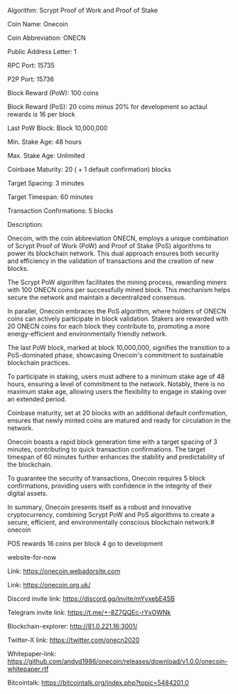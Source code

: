 Algorithm: Scrypt Proof of Work and Proof of Stake

Coin Name: Onecoin

Coin Abbreviation: ONECN

Public Address Letter: 1

RPC Port: 15735

P2P Port: 15736

Block Reward (PoW): 100 coins

Block Reward (PoS): 20 coins minus 20% for development so actaul rewards is 16 per block

Last PoW Block: Block 10,000,000

Min. Stake Age: 48 hours

Max. Stake Age: Unlimited

Coinbase Maturity: 20 ( + 1 default confirmation) blocks

Target Spacing: 3 minutes

Target Timespan: 60 minutes

Transaction Confirmations: 5 blocks

Description:

Onecoin, with the coin abbreviation ONECN, employs a unique combination of Scrypt Proof of Work (PoW) and Proof of Stake (PoS) algorithms to power its blockchain network. This dual approach ensures both security and efficiency in the validation of transactions and the creation of new blocks.

The Scrypt PoW algorithm facilitates the mining process, rewarding miners with 100 ONECN coins per successfully mined block. This mechanism helps secure the network and maintain a decentralized consensus.

In parallel, Onecoin embraces the PoS algorithm, where holders of ONECN coins can actively participate in block validation. Stakers are rewarded with 20 ONECN coins for each block they contribute to, promoting a more energy-efficient and environmentally friendly network.

The last PoW block, marked at block 10,000,000, signifies the transition to a PoS-dominated phase, showcasing Onecoin's commitment to sustainable blockchain practices.

To participate in staking, users must adhere to a minimum stake age of 48 hours, ensuring a level of commitment to the network. Notably, there is no maximum stake age, allowing users the flexibility to engage in staking over an extended period.

Coinbase maturity, set at 20 blocks with an additional default confirmation, ensures that newly minted coins are matured and ready for circulation in the network.

Onecoin boasts a rapid block generation time with a target spacing of 3 minutes, contributing to quick transaction confirmations. The target timespan of 60 minutes further enhances the stability and predictability of the blockchain.

To guarantee the security of transactions, Onecoin requires 5 block confirmations, providing users with confidence in the integrity of their digital assets.

In summary, Onecoin presents itself as a robust and innovative cryptocurrency, combining Scrypt PoW and PoS algorithms to create a secure, efficient, and environmentally conscious blockchain network.# onecoin

POS rewards 16 coins per block 4 go to development

website-for-now

Link: https://onecoin.webadorsite.com

Link: https://onecoin.org.uk/

Discord invite link: https://discord.gg/invite/mYvxebE4SB

Telegram invite link: https://t.me/+-8Z7QQEc-rYxOWNk

Blockchain-explorer: http://81.0.221.16:3001/

Twitter-X link: https://twitter.com/onecn2020

Whitepaper-link: https://github.com/andyd1986/onecoin/releases/download/v1.0.0/onecoin-whitepaper.rtf

Bitcointalk: https://bitcointalk.org/index.php?topic=5484201.0
